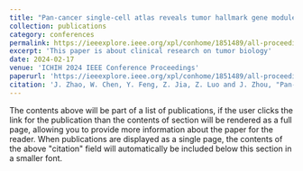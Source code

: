 ```yaml
---
title: "Pan-cancer single-cell atlas reveals tumor hallmark gene modules and their clinical relevance"
collection: publications
category: conferences
permalink: https://ieeexplore.ieee.org/xpl/conhome/1851489/all-proceedings
excerpt: 'This paper is about clinical research on tumor biology'
date: 2024-02-17
venue: 'ICHIH 2024 IEEE Conference Proceedings'
paperurl: 'https://ieeexplore.ieee.org/xpl/conhome/1851489/all-proceedings'
citation: 'J. Zhao, W. Chen, Y. Feng, Z. Jia, Z. Luo and J. Zhou, "Pan-cancer single-cell atlas reveals tumor hallmark gene modules and their clinical relevance," 2024 3nd International Conference on Health Big Data and Intelligent Healthcare (ICHIH), Zhuhai, China, 2024.'
---
```


The contents above will be part of a list of publications, if the user clicks the link for the publication than the contents of section will be rendered as a full page, allowing you to provide more information about the paper for the reader. When publications are displayed as a single page, the contents of the above "citation" field will automatically be included below this section in a smaller font.
